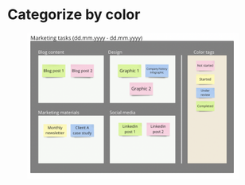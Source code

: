 # Categorize by color

<figure><img src="../.gitbook/assets/VisualData_ColorTags_01.png" alt=""><figcaption></figcaption></figure>
